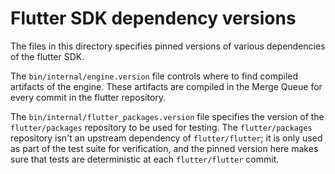 # Flutter SDK dependency versions

The files in this directory specifies pinned versions of various dependencies of
the flutter SDK.

The `bin/internal/engine.version` file controls where to find compiled artifacts
of the engine. These artifacts are compiled in the Merge Queue for every commit
in the flutter repository.

The `bin/internal/flutter_packages.version` file specifies the version of the
`flutter/packages` repository to be used for testing. The `flutter/packages`
repository isn't an upstream dependency of `flutter/flutter`; it is only used as
part of the test suite for verification, and the pinned version here makes sure
that tests are deterministic at each `flutter/flutter` commit.
